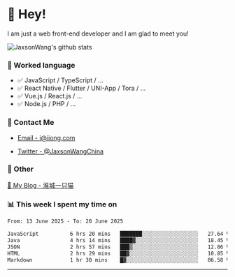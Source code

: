# 👋 Hey!

I am just a web front-end developer and I am glad to meet you!

![JaxsonWang's github stats](https://github-readme-stats.vercel.app/api?username=JaxsonWang&&show_icons=true&&title_color=1abc9c&&icon_color=1abc9c)


### 📝 Worked language

- ✅ JavaScript / TypeScript / ...
- ✅ React Native / Flutter / UNI-App / Tora / ...
- ✅ Vue.js / React.js / ...
- ✅ Node.js / PHP / ...

### 📮 Contact Me

- [Email - i@iiong.com](mailto:i@iiong.com)

- [Twitter - @JaxsonWangChina](https://twitter.com/JaxsonWangChina)

### 🤪 Other

[📌 My Blog - 淮城一只猫](https://iiong.com)

### 📊 This week I spent my time on

<!--START_SECTION:waka-->

```txt
From: 13 June 2025 - To: 20 June 2025

JavaScript          6 hrs 20 mins   ███████░░░░░░░░░░░░░░░░░░   27.64 %
Java                4 hrs 14 mins   ████▓░░░░░░░░░░░░░░░░░░░░   18.45 %
JSON                2 hrs 57 mins   ███▒░░░░░░░░░░░░░░░░░░░░░   12.86 %
HTML                2 hrs 29 mins   ██▓░░░░░░░░░░░░░░░░░░░░░░   10.85 %
Markdown            1 hr 30 mins    █▓░░░░░░░░░░░░░░░░░░░░░░░   06.58 %
```

<!--END_SECTION:waka-->

---
